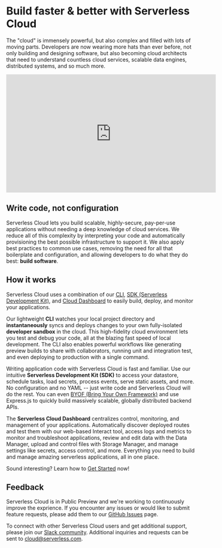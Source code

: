 <!--
title: Overview
menuText: Overview
description: Build scalable, highly-secure, pay-per-use applications, without needing a deep knowledge of cloud services.
menuOrder: 1
-->

# Build faster & better with Serverless Cloud

The "cloud" is immensely powerful, but also complex and filled with lots of moving parts. Developers are now wearing more hats than ever before, not only building and designing software, but also becoming cloud architects that need to understand countless cloud services, scalable data engines, distributed systems, and so much more.

<div class="video"><iframe width="560" height="315" src="https://www.youtube.com/embed/GtLnCy4oVPk" title="YouTube video player" frameborder="0" allow="accelerometer; autoplay; clipboard-write; encrypted-media; gyroscope; picture-in-picture" allowfullscreen></iframe></div>

## Write code, not configuration

Serverless Cloud lets you build scalable, highly-secure, pay-per-use applications without needing a deep knowledge of cloud services. We reduce all of this complexity by interpreting your code and automatically provisioning the best possible infrastructure to support it. We also apply best practices to common use cases, removing the need for all that boilerplate and configuration, and allowing developers to do what they do best: **build software**.

## How it works

Serverless Cloud uses a combination of our [CLI](/cloud/docs/cli), [SDK (Serverless Development Kit)](/cloud/docs/apps), and [Cloud Dashboard](/cloud/docs/dashboard) to easily build, deploy, and monitor your applications.

Our lightweight **CLI** watches your local project directory and **instantaneously** syncs and deploys changes to your own fully-isolated **developer sandbox** in the cloud. This high-fidelity cloud environment lets you test and debug your code, all at the blazing fast speed of local development. The CLI also enables powerful workflows like generating preview builds to share with collaborators, running unit and integration test, and even deploying to production with a single command.

Writing application code with Serverless Cloud is fast and familiar. Use our intuitive **Serverless Development Kit (SDK)** to access your datastore, schedule tasks, load secrets, process events, serve static assets, and more. No configuration and no YAML -- just write code and Serverless Cloud will do the rest. You can even [BYOF (Bring Your Own Framework)](/cloud/docs/apps/frameworks) and use Express.js to quickly build massively scalable, globally distributed backend APIs.

The **Serverless Cloud Dashboard** centralizes control, monitoring, and management of your applications. Automatically discover deployed routes and test them with our web-based Interact tool, access logs and metrics to monitor and troubleshoot applications, review and edit data with the Data Manager, upload and control files with Storage Manager, and manage settings like secrets, access control, and more. Everything you need to build and manage amazing serverless applications, all in one place.

Sound interesting? Learn how to [Get Started](/cloud/docs/get-started) now!

## Feedback

Serverless Cloud is in Public Preview and we're working to continuously improve the exprience. If you encounter any issues or would like to submit feature requests, please add them to our [GitHub Issues](https://github.com/serverless/cloud/issues) page.

To connect with other Serverless Cloud users and get additional support, please join our [Slack community](https://serverless-contrib.slack.com/join/shared_invite/zt-d5qzowja-pnOerTzAIZUrN18hWYUIHA). Additional inquiries and requests can be sent to [cloud@serverless.com](mailto:cloud@serverless.com).
